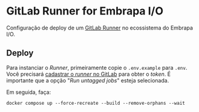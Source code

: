 # GitLab Runner for Embrapa I/O

Configuração de deploy de um [GitLab Runner](https://docs.gitlab.com/runner/install/) no ecossistema do Embrapa I/O.

## Deploy

Para instanciar o _Runner_, primeiramente copie o `.env.example` para `.env`. Você precisará [cadastrar o _runner_ no GitLab](https://git.embrapa.io/admin/runners) para obter o _token_. É importante que a opção "_Run untagged jobs_" esteja selecionada.

Em seguida, faça:

```
docker compose up --force-recreate --build --remove-orphans --wait
```
